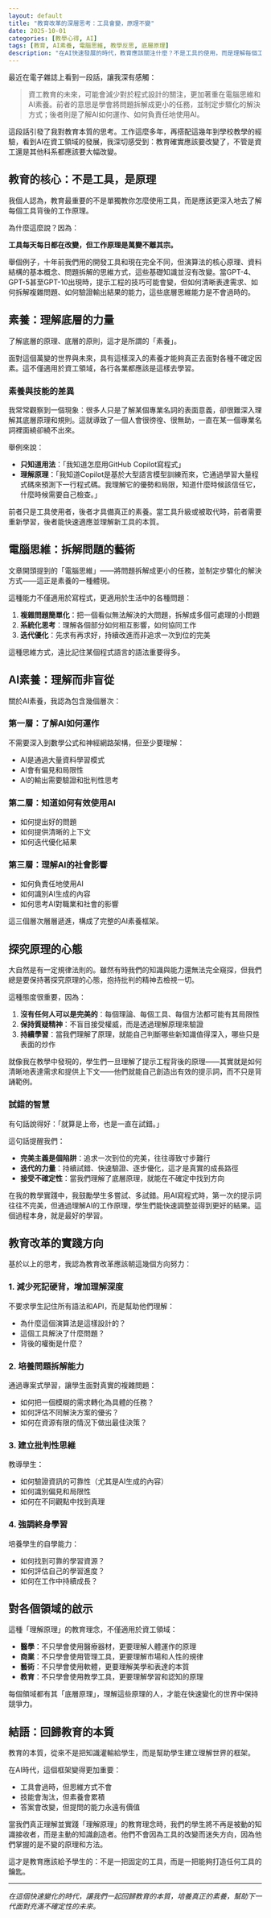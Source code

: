 ```yaml
---
layout: default
title: "教育改革的深層思考：工具會變，原理不變"
date: 2025-10-01
categories: [教學心得, AI]
tags: [教育, AI素養, 電腦思維, 教學反思, 底層原理]
description: "在AI快速發展的時代，教育應該關注什麼？不是工具的使用，而是理解每個工具背後的工作原理。工具每天都在改變，但底層原理是萬變不離其宗。"
---
```


最近在電子雜誌上看到一段話，讓我深有感觸：

> 資工教育的未來，可能會減少對於程式設計的關注，更加著重在電腦思維和AI素養。前者的意思是學會將問題拆解成更小的任務，並制定步驟化的解決方式；後者則是了解AI如何運作、如何負責任地使用AI。

這段話引發了我對教育本質的思考。工作這麼多年，再搭配這幾年到學校教學的經驗，看到AI在資工領域的發展，我深切感受到：教育確實應該要改變了，不管是資工還是其他科系都應該要大幅改變。

## 教育的核心：不是工具，是原理

我個人認為，教育最重要的不是單獨教你怎麼使用工具，而是應該更深入地去了解每個工具背後的工作原理。

為什麼這麼說？因為：

**工具每天每日都在改變，但工作原理是萬變不離其宗。**

舉個例子，十年前我們用的開發工具和現在完全不同，但演算法的核心原理、資料結構的基本概念、問題拆解的思維方式，這些基礎知識並沒有改變。當GPT-4、GPT-5甚至GPT-10出現時，提示工程的技巧可能會變，但如何清晰表達需求、如何拆解複雜問題、如何驗證輸出結果的能力，這些底層思維能力是不會過時的。

## 素養：理解底層的力量

了解底層的原理、底層的原則，這才是所謂的「素養」。

面對這個萬變的世界與未來，具有這樣深入的素養才能夠真正去面對各種不確定因素。這不僅適用於資工領域，各行各業都應該是這樣去學習。

### 素養與技能的差異

我常常觀察到一個現象：很多人只是了解某個專業名詞的表面意義，卻很難深入理解其底層原理和規則。這就導致了一個人會很徬徨、很無助，一直在某一個專業名詞裡面繞卻繞不出來。

舉例來說：
- **只知道用法**：「我知道怎麼用GitHub Copilot寫程式」
- **理解原理**：「我知道Copilot是基於大型語言模型訓練而來，它通過學習大量程式碼來預測下一行程式碼。我理解它的優勢和局限，知道什麼時候該信任它，什麼時候需要自己檢查。」

前者只是工具使用者，後者才具備真正的素養。當工具升級或被取代時，前者需要重新學習，後者能快速適應並理解新工具的本質。

## 電腦思維：拆解問題的藝術

文章開頭提到的「電腦思維」——將問題拆解成更小的任務，並制定步驟化的解決方式——這正是素養的一種體現。

這種能力不僅適用於寫程式，更適用於生活中的各種問題：

1. **複雜問題簡單化**：把一個看似無法解決的大問題，拆解成多個可處理的小問題
2. **系統化思考**：理解各個部分如何相互影響，如何協同工作
3. **迭代優化**：先求有再求好，持續改進而非追求一次到位的完美

這種思維方式，遠比記住某個程式語言的語法重要得多。

## AI素養：理解而非盲從

關於AI素養，我認為包含幾個層次：

### 第一層：了解AI如何運作

不需要深入到數學公式和神經網路架構，但至少要理解：
- AI是通過大量資料學習模式
- AI會有偏見和局限性
- AI的輸出需要驗證和批判性思考

### 第二層：知道如何有效使用AI

- 如何提出好的問題
- 如何提供清晰的上下文
- 如何迭代優化結果

### 第三層：理解AI的社會影響

- 如何負責任地使用AI
- 如何識別AI生成的內容
- 如何思考AI對職業和社會的影響

這三個層次層層遞進，構成了完整的AI素養框架。

## 探究原理的心態

大自然是有一定規律法則的。雖然有時我們的知識與能力還無法完全窺探，但我們總是要保持著探究原理的心態，抱持批判的精神去檢視一切。

這種態度很重要，因為：

1. **沒有任何人可以是完美的**：每個理論、每個工具、每個方法都可能有其局限性
2. **保持質疑精神**：不盲目接受權威，而是透過理解原理來驗證
3. **持續學習**：當我們理解了原理，就能自己判斷哪些新知識值得深入，哪些只是表面的炒作

就像我在教學中發現的，學生們一旦理解了提示工程背後的原理——其實就是如何清晰地表達需求和提供上下文——他們就能自己創造出有效的提示詞，而不只是背誦範例。

### 試錯的智慧

有句話說得好：「就算是上帝，也是一直在試錯。」

這句話提醒我們：
- **完美主義是個陷阱**：追求一次到位的完美，往往導致寸步難行
- **迭代的力量**：持續試錯、快速驗證、逐步優化，這才是真實的成長路徑
- **接受不確定性**：當我們理解了底層原理，就能在不確定中找到方向

在我的教學實踐中，我鼓勵學生多嘗試、多試錯。用AI寫程式時，第一次的提示詞往往不完美，但通過理解AI的工作原理，學生們能快速調整並得到更好的結果。這個過程本身，就是最好的學習。

## 教育改革的實踐方向

基於以上的思考，我認為教育改革應該朝這幾個方向努力：

### 1. 減少死記硬背，增加理解深度

不要求學生記住所有語法和API，而是幫助他們理解：
- 為什麼這個演算法是這樣設計的？
- 這個工具解決了什麼問題？
- 背後的權衡是什麼？

### 2. 培養問題拆解能力

通過專案式學習，讓學生面對真實的複雜問題：
- 如何把一個模糊的需求轉化為具體的任務？
- 如何評估不同解決方案的優劣？
- 如何在資源有限的情況下做出最佳決策？

### 3. 建立批判性思維

教導學生：
- 如何驗證資訊的可靠性（尤其是AI生成的內容）
- 如何識別偏見和局限性
- 如何在不同觀點中找到真理

### 4. 強調終身學習

培養學生的自學能力：
- 如何找到可靠的學習資源？
- 如何評估自己的學習進度？
- 如何在工作中持續成長？

## 對各個領域的啟示

這種「理解原理」的教育理念，不僅適用於資工領域：

- **醫學**：不只學會使用醫療器材，更要理解人體運作的原理
- **商業**：不只學會使用管理工具，更要理解市場和人性的規律
- **藝術**：不只學會使用軟體，更要理解美學和表達的本質
- **教育**：不只學會使用教學工具，更要理解學習和認知的原理

每個領域都有其「底層原理」，理解這些原理的人，才能在快速變化的世界中保持競爭力。

## 結語：回歸教育的本質

教育的本質，從來不是把知識灌輸給學生，而是幫助學生建立理解世界的框架。

在AI時代，這個框架變得更加重要：
- 工具會過時，但思維方式不會
- 技能會淘汰，但素養會累積
- 答案會改變，但提問的能力永遠有價值

當我們真正理解並實踐「理解原理」的教育理念時，我們的學生將不再是被動的知識接收者，而是主動的知識創造者。他們不會因為工具的改變而迷失方向，因為他們掌握的是不變的原理和方法。

這才是教育應該給予學生的：不是一把固定的工具，而是一把能夠打造任何工具的鑰匙。

---

*在這個快速變化的時代，讓我們一起回歸教育的本質，培養真正的素養，幫助下一代面對充滿不確定性的未來。*
